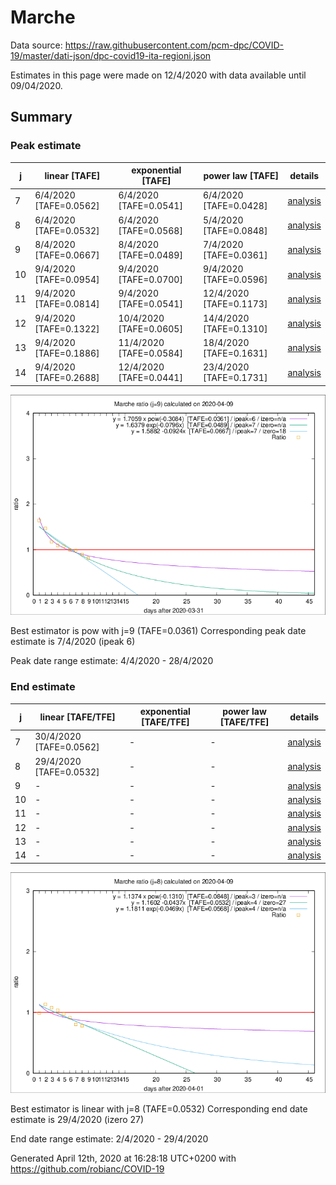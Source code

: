 # Marche


Data source: https://raw.githubusercontent.com/pcm-dpc/COVID-19/master/dati-json/dpc-covid19-ita-regioni.json

Estimates in this page were made on 12/4/2020 with data available until 09/04/2020.


## Summary 

### Peak estimate 
|j|linear [TAFE]|exponential [TAFE]|power law [TAFE]|details|
|---|----|-----------|---------|-------|
|7|6/4/2020 [TAFE=0.0562]|6/4/2020 [TAFE=0.0541]|6/4/2020 [TAFE=0.0428]|[analysis](COVID-19_marche_j7_2020-04-09.md)|
|8|6/4/2020 [TAFE=0.0532]|6/4/2020 [TAFE=0.0568]|5/4/2020 [TAFE=0.0848]|[analysis](COVID-19_marche_j8_2020-04-09.md)|
|9|8/4/2020 [TAFE=0.0667]|8/4/2020 [TAFE=0.0489]|7/4/2020 [TAFE=0.0361]|[analysis](COVID-19_marche_j9_2020-04-09.md)|
|10|9/4/2020 [TAFE=0.0954]|9/4/2020 [TAFE=0.0700]|9/4/2020 [TAFE=0.0596]|[analysis](COVID-19_marche_j10_2020-04-09.md)|
|11|9/4/2020 [TAFE=0.0814]|9/4/2020 [TAFE=0.0541]|12/4/2020 [TAFE=0.1173]|[analysis](COVID-19_marche_j11_2020-04-09.md)|
|12|9/4/2020 [TAFE=0.1322]|10/4/2020 [TAFE=0.0605]|14/4/2020 [TAFE=0.1310]|[analysis](COVID-19_marche_j12_2020-04-09.md)|
|13|9/4/2020 [TAFE=0.1886]|11/4/2020 [TAFE=0.0584]|18/4/2020 [TAFE=0.1631]|[analysis](COVID-19_marche_j13_2020-04-09.md)|
|14|9/4/2020 [TAFE=0.2688]|12/4/2020 [TAFE=0.0441]|23/4/2020 [TAFE=0.1731]|[analysis](COVID-19_marche_j14_2020-04-09.md)|

![best peak estimate](COVID-19_marche_j9_2020-04-09.png)

Best estimator is pow with j=9 (TAFE=0.0361)
Corresponding peak date estimate is 7/4/2020 (ipeak 6)


Peak date range estimate: 4/4/2020 - 28/4/2020

### End estimate 
|j|linear [TAFE/TFE]|exponential [TAFE/TFE]|power law [TAFE/TFE]|details|
|---|----|-----------|---------|-------|
|7|30/4/2020 [TAFE=0.0562]|-|-|[analysis](COVID-19_marche_j7_2020-04-09.md)|
|8|29/4/2020 [TAFE=0.0532]|-|-|[analysis](COVID-19_marche_j8_2020-04-09.md)|
|9|-|-|-|[analysis](COVID-19_marche_j9_2020-04-09.md)|
|10|-|-|-|[analysis](COVID-19_marche_j10_2020-04-09.md)|
|11|-|-|-|[analysis](COVID-19_marche_j11_2020-04-09.md)|
|12|-|-|-|[analysis](COVID-19_marche_j12_2020-04-09.md)|
|13|-|-|-|[analysis](COVID-19_marche_j13_2020-04-09.md)|
|14|-|-|-|[analysis](COVID-19_marche_j14_2020-04-09.md)|

![best zero estimate](COVID-19_marche_j8_2020-04-09.png)

Best estimator is linear with j=8 (TAFE=0.0532)
Corresponding end date estimate is 29/4/2020 (izero 27)


End date range estimate: 2/4/2020 - 29/4/2020

Generated April 12th, 2020 at 16:28:18 UTC+0200 with https://github.com/robianc/COVID-19
